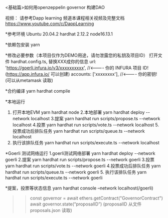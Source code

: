 <基础篇>如何用openzeppelin governor 构建DAO

视频： 请参考Dapp learning 频道本课程相关视频及完整文档
https://www.youtube.com/c/DappLearning

*参考环境
Ubuntu 20.04.2
hardhat 2.12.2
node16.13.1

*依赖包安装
yarn 

*修改必要参数（本项目仅作为DEMO用途，请勿泄露您的私钥及项目ID）
打开文件 hardhat.config.ts, 替换XXX成你的信息
url: 'https://goerli.infura.io/v3/xxxxxxxxxx', //<---- 你的 INFURA 项目 ID! (https://app.infura.io/ 可以创建)
accounts: ['xxxxxxxx'],  //<---- 你的密钥! (可以从metamask 读取)

*合约编译
yarn hardhat compile

*本地运行
1. 打开本地EVM
yarn hardhat node
2.本地部署
yarn hardhat deploy --network localhost
3.提案
yarn hardhat run scripts/propose.ts --network localhost
4.投票
yarn hardhat run scripts/vote.ts --network localhost
5.投票成功后排队任务
yarn hardhat run scripts/queue.ts --network localhost
6. 执行该排队任务
yarn hardhat run scripts/execute.ts --network localhost

*Goerli 测试网络运行
1.goerli测试网络部署
yarn hardhat deploy --network goerli
2.提案
yarn hardhat run scripts/propose.ts --network goerli
3.投票
yarn hardhat run scripts/vote.ts --network goerli
4.投票成功后排队任务
yarn hardhat run scripts/queue.ts --network goerli
5. 执行该排队任务
yarn hardhat run scripts/execute.ts --network goerli

*提案，投票等状态信息
yarn hardhat console –network localhost(/goerli)
>>const governor = await ethers.getContract("GovernorContract")
>>await governor.state(“proposalID”)  (proposalID 从文件 proposals.json 读取)


